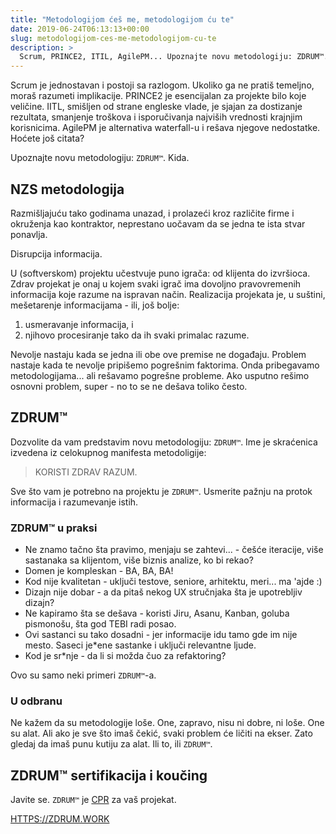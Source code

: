 ```yaml
---
title: "Metodologijom ćeš me, metodologijom ću te"
date: 2019-06-24T06:13:13+00:00
slug: metodologijom-ces-me-metodologijom-cu-te
description: >
  Scrum, PRINCE2, ITIL, AgilePM... Upoznajte novu metodologiju: ZDRUM™. Kida.
---
```


Scrum je jednostavan i postoji sa razlogom. Ukoliko ga ne pratiš temeljno, moraš razumeti implikacije. PRINCE2 je esencijalan za projekte bilo koje veličine. IITL, smišljen od strane engleske vlade, je sjajan za dostizanje rezultata, smanjenje troškova i isporučivanja najviših vrednosti krajnjim korisnicima. AgilePM je alternativa waterfall-u i rešava njegove nedostatke. Hoćete još citata?

Upoznajte novu metodologiju: `ZDRUM™`. Kida.

## NZS metodologija

Razmišljajuću tako godinama unazad, i prolazeći kroz različite firme i okruženja kao kontraktor, neprestano uočavam da se jedna te ista stvar ponavlja.

Disrupcija informacija.

U (softverskom) projektu učestvuje puno igrača: od klijenta do izvršioca. Zdrav projekat je onaj u kojem svaki igrač ima dovoljno pravovremenih informacija koje razume na ispravan način. Realizacija projekata je, u suštini, mešetarenje informacijama - ili, još bolje:

1. usmeravanje informacija, i
2. njihovo procesiranje tako da ih svaki primalac razume.

Nevolje nastaju kada se jedna ili obe ove premise ne događaju. Problem nastaje kada te nevolje pripišemo pogrešnim faktorima. Onda pribegavamo metodologijama... ali rešavamo pogrešne probleme. Ako usputno rešimo osnovni problem, super - no to se ne dešava toliko često.

## ZDRUM™

Dozvolite da vam predstavim novu metodologiju: `ZDRUM™`. Ime je skraćenica izvedena iz celokupnog manifesta metodoligije:

> KORISTI ZDRAV RAZUM.

Sve što vam je potrebno na projektu je `ZDRUM™`. Usmerite pažnju na protok informacija i razumevanje istih.

### ZDRUM™ u praksi

+ Ne znamo tačno šta pravimo, menjaju se zahtevi... - češće iteracije, više sastanaka sa klijentom, više biznis analize, ko bi rekao?
+ Domen je kompleskan - BA, BA, BA!
+ Kod nije kvalitetan - uključi testove, seniore, arhitektu, meri... ma 'ajde :)
+ Dizajn nije dobar - a da pitaš nekog UX stručnjaka šta je upotrebljiv dizajn?
+ Ne kapiramo šta se dešava - koristi Jiru, Asanu, Kanban, goluba pismonošu, šta god TEBI radi posao.
+ Ovi sastanci su tako dosadni - jer informacije idu tamo gde im nije mesto. Saseci je\*ene sastanke i uključi relevantne ljude.
+ Kod je sr\*nje - da li si možda čuo za refaktoring?

Ovo su samo neki primeri `ZDRUM™`-a.


### U odbranu <metodologija-koju-imas-istetoviranu-na-bicepsu>

Ne kažem da su metodologije loše. One, zapravo, nisu ni dobre, ni loše. One su alat. Ali ako je sve što imaš čekić, svaki problem će ličiti na ekser. Zato gledaj da imaš punu kutiju za alat. Ili to, ili `ZDRUM™`.


## ZDRUM™ sertifikacija i koučing

Javite se. `ZDRUM™` je [CPR](https://en.wikipedia.org/wiki/Cardiopulmonary_resuscitation) za vaš projekat.

[HTTPS://ZDRUM.WORK](https://zdrum.work)

